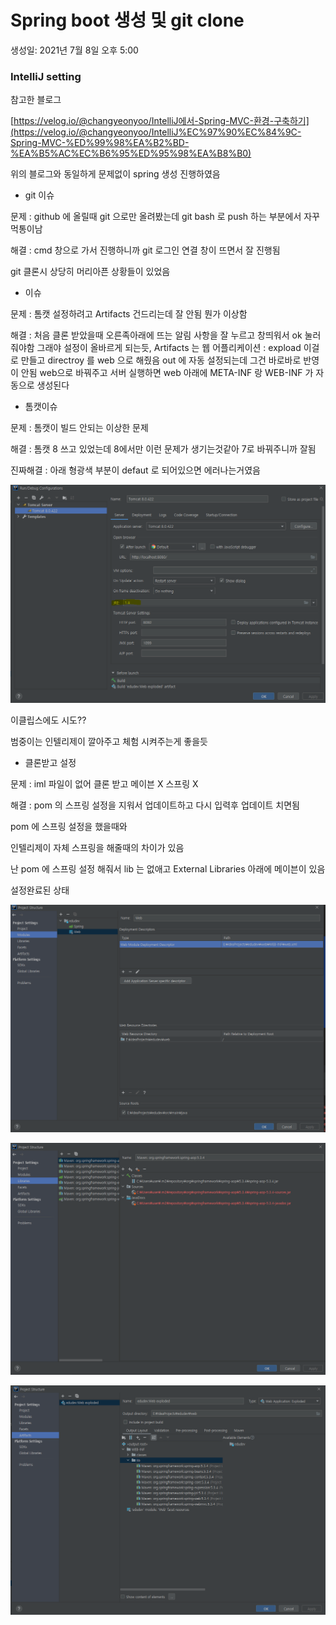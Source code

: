 # Spring boot 생성 및 git clone

생성일: 2021년 7월 8일 오후 5:00

### IntelliJ setting

참고한 블로그

[https://velog.io/@changyeonyoo/IntelliJ에서-Spring-MVC-환경-구축하기](https://velog.io/@changyeonyoo/IntelliJ%EC%97%90%EC%84%9C-Spring-MVC-%ED%99%98%EA%B2%BD-%EA%B5%AC%EC%B6%95%ED%95%98%EA%B8%B0)

위의 블로그와 동일하게 문제없이 spring 생성 진행하였음

- git 이슈

문제 : github 에 올릴때 git 으로만 올려봤는데 git bash 로 push 하는 부분에서 자꾸 먹통이남

해결 : cmd 창으로 가서 진행하니까 git 로그인 연결 창이 뜨면서 잘 진행됨

git 클론시 상당히 머리아픈 상황들이 있었음

- 이슈

문제 : 톰캣 설정하려고 Artifacts 건드리는데 잘 안됨 뭔가 이상함

해결 : 처음 클론 받았을때 오른족아래에 뜨는 알림 사항을 잘 누르고 창띄워서 ok 눌러줘야함 그래야 설정이 올바르게 되는듯, Artifacts 는 웹 어플리케이션 : expload 이걸로 만들고 directroy 를 web 으로 해줬음 out 에 자동 설정되는데 그건 바로바로 반영이 안됨 web으로 바꿔주고 서버 실행하면 web 아래에 META-INF 랑 WEB-INF 가 자동으로 생성된다

- 톰캣이슈

문제 : 톰캣이 빌드 안되는 이상한 문제

해결 : 톰캣 8 쓰고 있었는데 8에서만 이런 문제가 생기는것같아 7로 바꿔주니까 잘됨

진짜해결 : 아래 형광색 부분이 defaut 로 되어있으면 에러나는거였음

![%5BIntelliJ%20setting%5D%20spring%20%E1%84%89%E1%85%A2%E1%86%BC%E1%84%89%E1%85%A5%E1%86%BC%20%E1%84%86%E1%85%B5%E1%86%BE%20git%20clone%20ed4732495c0b454993db2ca327b4812b/Untitled.png](../../image/InteliiJ//Untitled.png)

이클립스에도 시도??

범중이는 인텔리제이 깔아주고 체험 시켜주는게 좋을듯

- 클론받고 설정

문제 : iml 파일이 없어 클론 받고 메이븐 X 스프링 X

해결 : pom 의 스프링 설정을 지워서 업데이트하고 다시 입력후 업데이트 치면됨

pom 에 스프링 설정을 했을때와

인텔리제이 자체 스프링을 해줄때의 차이가 있음

난 pom 에 스프링 설정 해줘서 lib 는 없애고 External Libraries 아래에 메이븐이 있음

설정완료된 상태

![%5BIntelliJ%20setting%5D%20spring%20%E1%84%89%E1%85%A2%E1%86%BC%E1%84%89%E1%85%A5%E1%86%BC%20%E1%84%86%E1%85%B5%E1%86%BE%20git%20clone%20ed4732495c0b454993db2ca327b4812b/Untitled%201.png](../../image/InteliiJ/Untitled%201.png)

![%5BIntelliJ%20setting%5D%20spring%20%E1%84%89%E1%85%A2%E1%86%BC%E1%84%89%E1%85%A5%E1%86%BC%20%E1%84%86%E1%85%B5%E1%86%BE%20git%20clone%20ed4732495c0b454993db2ca327b4812b/Untitled%202.png](../../image/InteliiJ/Untitled%202.png)

![%5BIntelliJ%20setting%5D%20spring%20%E1%84%89%E1%85%A2%E1%86%BC%E1%84%89%E1%85%A5%E1%86%BC%20%E1%84%86%E1%85%B5%E1%86%BE%20git%20clone%20ed4732495c0b454993db2ca327b4812b/Untitled%203.png](../../image/InteliiJ/Untitled%203.png)